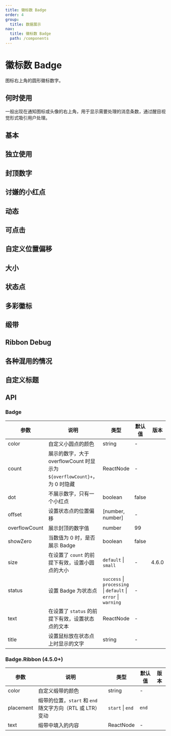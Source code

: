 ```yaml
---
title: 徽标数 Badge
order: 4
group:
  title: 数据展示
nav:
  title: 徽标数 Badge
  path: /components
---
```


# 徽标数 Badge

图标右上角的圆形徽标数字。

## 何时使用

一般出现在通知图标或头像的右上角，用于显示需要处理的消息条数，通过醒目视觉形式吸引用户处理。

## 基本

<code src="./demos/basic.tsx"></code>

## 独立使用

<code src="./demos/no-wrapper.tsx"></code>

## 封顶数字

<code src="./demos/overflow.tsx"></code>

## 讨嫌的小红点

<code src="./demos/dot.tsx"></code>

## 动态

<code src="./demos/change.tsx"></code>

## 可点击

<code src="./demos/link.tsx"></code>

## 自定义位置偏移

<code src="./demos/offset.tsx"></code>

## 大小

<code src="./demos/size.tsx"></code>

## 状态点

<code src="./demos/status.tsx"></code>

## 多彩徽标

<code src="./demos/colorful.tsx"></code>

## 缎带

<code src="./demos/ribbbon.tsx"></code>

## Ribbon Debug

<code src="./demos/ribbon-debug.tsx"></code>

## 各种混用的情况

<code src="./demos/mix.tsx"></code>

## 自定义标题

<code src="./demos/title.tsx"></code>

## API

### Badge

| 参数          | 说明                                                                     | 类型                                                           | 默认值 | 版本  |
| ------------- | ------------------------------------------------------------------------ | -------------------------------------------------------------- | ------ | ----- |
| color         | 自定义小圆点的颜色                                                       | string                                                         | -      |       |
| count         | 展示的数字，大于 overflowCount 时显示为 `${overflowCount}+`，为 0 时隐藏 | ReactNode                                                      | -      |       |
| dot           | 不展示数字，只有一个小红点                                               | boolean                                                        | false  |       |
| offset        | 设置状态点的位置偏移                                                     | \[number, number]                                              | -      |       |
| overflowCount | 展示封顶的数字值                                                         | number                                                         | 99     |       |
| showZero      | 当数值为 0 时，是否展示 Badge                                            | boolean                                                        | false  |       |
| size          | 在设置了 `count` 的前提下有效，设置小圆点的大小                          | `default` \| `small`                                           | -      | 4.6.0 |
| status        | 设置 Badge 为状态点                                                      | `success` \| `processing` \| `default` \| `error` \| `warning` | -      |       |
| text          | 在设置了 `status` 的前提下有效，设置状态点的文本                         | ReactNode                                                      | -      |       |
| title         | 设置鼠标放在状态点上时显示的文字                                         | string                                                         | -      |       |

### Badge.Ribbon (4.5.0+)

| 参数      | 说明                                                      | 类型             | 默认值 | 版本 |
| --------- | --------------------------------------------------------- | ---------------- | ------ | ---- |
| color     | 自定义缎带的颜色                                          | string           | -      |      |
| placement | 缎带的位置，`start` 和 `end` 随文字方向（RTL 或 LTR）变动 | `start` \| `end` | `end`  |      |
| text      | 缎带中填入的内容                                          | ReactNode        | -      |      |
